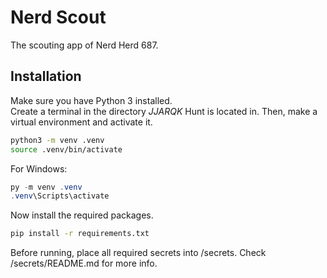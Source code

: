 # Nerd Scout
The scouting app of Nerd Herd 687.

## Installation

Make sure you have Python 3 installed. <br>
Create a terminal in the directory _JJARQK_ Hunt is located in. Then, make a virtual environment and activate it.

```bash
python3 -m venv .venv
source .venv/bin/activate
```

For Windows:

```powershell
py -m venv .venv
.venv\Scripts\activate
```

Now install the required packages.

```bash
pip install -r requirements.txt
```

Before running, place all required secrets into /secrets. Check /secrets/README.md for more info.